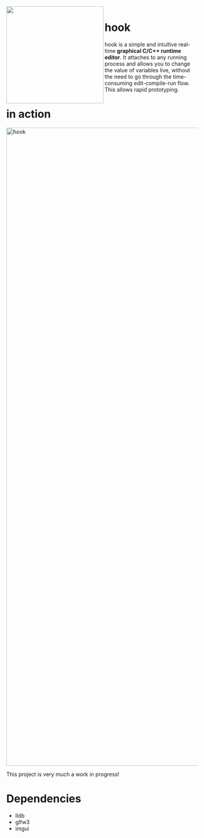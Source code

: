 <img align="left" width="256" height="256" src="https://github.com/abolinsky/hook/assets/5623716/e1ff852a-0216-4bc4-8706-a8c56529abb8.svg"/>

# hook
hook is a simple and intuitive real-time **graphical C/C++ runtime editor**. It attaches to any running process and allows you to change the value of variables live, without the need to go through the time-consuming edit-compile-run flow. This allows rapid prototyping.

# in action
<img width="1681" alt="hook" src="https://github.com/abolinsky/hook/assets/5623716/5260dc04-2cb4-467b-aa4c-180306c7be27">

This project is very much a work in progress!

# Dependencies
- lldb
- glfw3
- imgui
